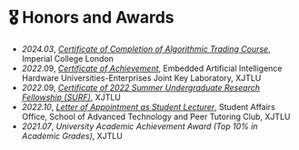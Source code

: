 # 🎖 Honors and Awards

- *2024.03*, [*Certificate of Completion of Algorithmic Trading Course*](/profile/assets/pdf/AlgoCertificate_Yu_Wenbo.pdf), Imperial College London
- *2022*.09, [*Certificate of Achievement*](/assets/pdf/SURF_LABORATORY_Wenbo_Yu.pdf), Embedded Artificial Intelligence Hardware Universities-Enterprises Joint Key Laboratory, XJTLU
- *2022*.09, [*Certificate of 2022 Summer Undergraduate Research Fellowship (SURF)*](/assets/pdf/SURF_Certificate_Wenbo_Yu.pdf), XJTLU
- *2022.10*, [*Letter of Appointment as Student Lecturer*](/assets/pdf/SAT_Student_Lecturer_Certificate.pdf),  Student Affairs Office, School of Advanced Technology and Peer Tutoring Club, XJTLU
- *2021.07*, *University Academic Achievement Award (Top 10% in Academic Grades)*, XJTLU